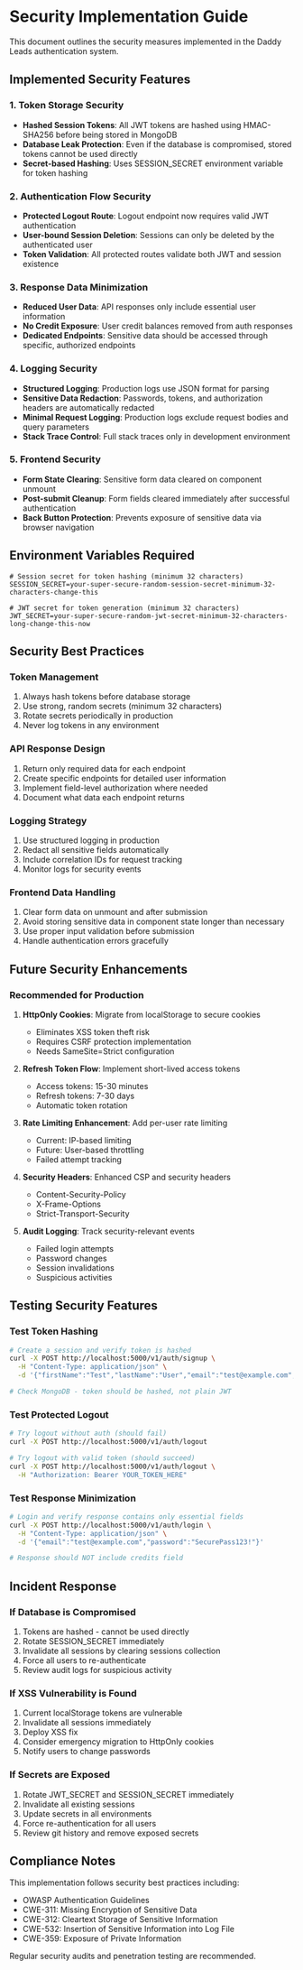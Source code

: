 # Security Implementation Guide

This document outlines the security measures implemented in the Daddy Leads authentication system.

## Implemented Security Features

### 1. Token Storage Security
- **Hashed Session Tokens**: All JWT tokens are hashed using HMAC-SHA256 before being stored in MongoDB
- **Database Leak Protection**: Even if the database is compromised, stored tokens cannot be used directly
- **Secret-based Hashing**: Uses SESSION_SECRET environment variable for token hashing

### 2. Authentication Flow Security
- **Protected Logout Route**: Logout endpoint now requires valid JWT authentication
- **User-bound Session Deletion**: Sessions can only be deleted by the authenticated user
- **Token Validation**: All protected routes validate both JWT and session existence

### 3. Response Data Minimization
- **Reduced User Data**: API responses only include essential user information
- **No Credit Exposure**: User credit balances removed from auth responses
- **Dedicated Endpoints**: Sensitive data should be accessed through specific, authorized endpoints

### 4. Logging Security
- **Structured Logging**: Production logs use JSON format for parsing
- **Sensitive Data Redaction**: Passwords, tokens, and authorization headers are automatically redacted
- **Minimal Request Logging**: Production logs exclude request bodies and query parameters
- **Stack Trace Control**: Full stack traces only in development environment

### 5. Frontend Security
- **Form State Clearing**: Sensitive form data cleared on component unmount
- **Post-submit Cleanup**: Form fields cleared immediately after successful authentication
- **Back Button Protection**: Prevents exposure of sensitive data via browser navigation

## Environment Variables Required

```env
# Session secret for token hashing (minimum 32 characters)
SESSION_SECRET=your-super-secure-random-session-secret-minimum-32-characters-change-this

# JWT secret for token generation (minimum 32 characters)
JWT_SECRET=your-super-secure-random-jwt-secret-minimum-32-characters-long-change-this-now
```

## Security Best Practices

### Token Management
1. Always hash tokens before database storage
2. Use strong, random secrets (minimum 32 characters)
3. Rotate secrets periodically in production
4. Never log tokens in any environment

### API Response Design
1. Return only required data for each endpoint
2. Create specific endpoints for detailed user information
3. Implement field-level authorization where needed
4. Document what data each endpoint returns

### Logging Strategy
1. Use structured logging in production
2. Redact all sensitive fields automatically
3. Include correlation IDs for request tracking
4. Monitor logs for security events

### Frontend Data Handling
1. Clear form data on unmount and after submission
2. Avoid storing sensitive data in component state longer than necessary
3. Use proper input validation before submission
4. Handle authentication errors gracefully

## Future Security Enhancements

### Recommended for Production
1. **HttpOnly Cookies**: Migrate from localStorage to secure cookies
   - Eliminates XSS token theft risk
   - Requires CSRF protection implementation
   - Needs SameSite=Strict configuration

2. **Refresh Token Flow**: Implement short-lived access tokens
   - Access tokens: 15-30 minutes
   - Refresh tokens: 7-30 days
   - Automatic token rotation

3. **Rate Limiting Enhancement**: Add per-user rate limiting
   - Current: IP-based limiting
   - Future: User-based throttling
   - Failed attempt tracking

4. **Security Headers**: Enhanced CSP and security headers
   - Content-Security-Policy
   - X-Frame-Options
   - Strict-Transport-Security

5. **Audit Logging**: Track security-relevant events
   - Failed login attempts
   - Password changes
   - Session invalidations
   - Suspicious activities

## Testing Security Features

### Test Token Hashing
```bash
# Create a session and verify token is hashed
curl -X POST http://localhost:5000/v1/auth/signup \
  -H "Content-Type: application/json" \
  -d '{"firstName":"Test","lastName":"User","email":"test@example.com","password":"SecurePass123!","agreeToTerms":true}'

# Check MongoDB - token should be hashed, not plain JWT
```

### Test Protected Logout
```bash
# Try logout without auth (should fail)
curl -X POST http://localhost:5000/v1/auth/logout

# Try logout with valid token (should succeed)
curl -X POST http://localhost:5000/v1/auth/logout \
  -H "Authorization: Bearer YOUR_TOKEN_HERE"
```

### Test Response Minimization
```bash
# Login and verify response contains only essential fields
curl -X POST http://localhost:5000/v1/auth/login \
  -H "Content-Type: application/json" \
  -d '{"email":"test@example.com","password":"SecurePass123!"}'

# Response should NOT include credits field
```

## Incident Response

### If Database is Compromised
1. Tokens are hashed - cannot be used directly
2. Rotate SESSION_SECRET immediately
3. Invalidate all sessions by clearing sessions collection
4. Force all users to re-authenticate
5. Review audit logs for suspicious activity

### If XSS Vulnerability is Found
1. Current localStorage tokens are vulnerable
2. Invalidate all sessions immediately
3. Deploy XSS fix
4. Consider emergency migration to HttpOnly cookies
5. Notify users to change passwords

### If Secrets are Exposed
1. Rotate JWT_SECRET and SESSION_SECRET immediately
2. Invalidate all existing sessions
3. Update secrets in all environments
4. Force re-authentication for all users
5. Review git history and remove exposed secrets

## Compliance Notes

This implementation follows security best practices including:
- OWASP Authentication Guidelines
- CWE-311: Missing Encryption of Sensitive Data
- CWE-312: Cleartext Storage of Sensitive Information
- CWE-532: Insertion of Sensitive Information into Log File
- CWE-359: Exposure of Private Information

Regular security audits and penetration testing are recommended.

